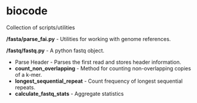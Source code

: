 # biocode
Collection of scripts/utilities

__/fasta/parse_fai.py__ - Utilities for working with genome references.

__/fastq/fastq.py__ - A python fastq object. 

* Parse Header - Parses the first read and stores header information.
* __count_non_overlapping__ - Method for counting non-overlapping copies of a k-mer.
* __longest_sequential_repeat__ - Count frequency of longest sequential repeats.
* __calculate_fastq_stats__ - Aggregate statistics

